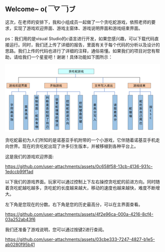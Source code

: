 ## Welcome~   o(*￣▽￣*)ブ

这次，在老师的安排下，我和小组成员一起做了一个贪吃蛇游戏，依照老师的要求，实现了游戏欢迎界面、游戏主窗体、游戏说明界面和游戏结束界面。

ps：我们用的是visual Studio的c语言进行开发，如果您感兴趣，可以下载代码直接运行。同时，我们还上传了详细的报告，里面有关于每个代码的分析以及设计的思路。我们上传的代码也进行了详细的注释，通俗易懂。如果我们的项目对您有帮助，请给我们一个星星吧！谢谢！具体功能如下图所示：

![图片8](image/图片8.png)

贪吃蛇最初为人们所知的是诺基亚手机附带的一个小游戏，它伴随着诺基亚手机走向世界。现在的贪吃蛇出现了许多衍生版本，并被移植到各种平台上。

这是我们的游戏欢迎界面:

https://github.com/user-attachments/assets/0c658f58-13cb-4136-931c-1edccb99f1ad

以下我们的游戏界面。玩家可以通过控制上下左右操控贪吃蛇的前进方向。同时随着贪吃蛇越吃越多，贪吃蛇的长度越来越大，移动的速度也越来越快，难度不断增大。

左下角是您现在的分数。右下角是您的历史最高分，可以在主界面查看。

https://github.com/user-attachments/assets/4f2e96ca-000a-4216-8cf4-03a252ab43f6

我们还准备了游戏说明，您可以通过按键2进行查阅。

https://github.com/user-attachments/assets/03cbe333-7247-4827-b1e5-ab0280f95b41


